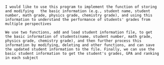                                                                            I would like to use this program to implement the function of storing and modifying   the basic information (e.g., student name, student number, math grade, physics grade, chemistry grade), and using this information to understand the performance of students' grades from multiple perspectives
                                                                           We use two functions, add and load student information file, to get the basic information of students(name, student number, math grade, physics grade, chemistry grade), and then further process this information by modifying, deleting and other functions, and can save the updated student information to the file. Finally, we can use the basic student information to get the student's grades, GPA and ranking in each subject

